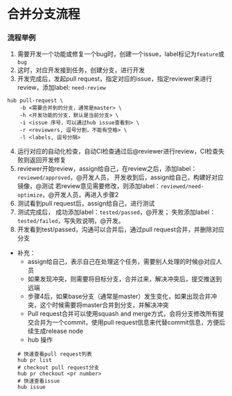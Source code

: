 # 合并分支流程

### 流程举例

1. 需要开发一个功能或修复一个bug时，创建一个issue，label标记为`feature`或`bug`
2. 这时，对应开发接到任务，创建分支，进行开发
3. 开发完成后，发起pull request，指定对应的issue，指定reviewer来进行review，添加label: `need-review`
```
hub pull-request \
    -b <需要合并到的分支，通常是master> \
    -h <开发功能的分支，默认是当前分支> \
    -i <issue 序号，可以通过hub issue查看到> \
    -r <reviewers, 逗号分割，不能有空格> \
    -l <labels, 逗号分隔>
```
4. 运行对应的自动化检查，自动CI检查通过后@reviewer进行review，CI检查失败则返回开发修复
5. reviewer开始review，assign给自己，在review之后，添加label：`reviewed/approved`，@开发人员，
开发收到后，assign给自己，构建好对应镜像，@测试
若review意见需要修改，则添加label：`reviewed/need-optimize`，@开发人员，再进入步骤2
6. 测试看到pull request后，assign给自己，进行测试
7. 测试完成后，
成功添加label：`tested/passed`，@开发；
失败添加label：`tested/failed`，写失败说明，@开发。
8. 开发看到test/passed，沟通可以合并后，通过pull request合并，并删除对应分支

* 补充：
    * assign给自己，表示自己在处理这个任务，需要别人处理的时候@对应人员
    * 如果发现冲突，则需要将目标分支，合并过来，解决冲突后，提交推送到远端
    * 步骤4后，如果base分支（通常是master）发生变化，如果出现合并冲突，这个时候需要将master合并到分支，并解决冲突
    * Pull request合并可以使用squash and merge方式，会将分支修改所有提交合并为一个commit，使用pull request信息来代替commit信息，方便后续生成release node
    * hub 操作
    ```
    # 快速查看pull request列表
    hub pr list
    # checkout pull request分支
    hub pr checkout <pr number>
    # 快速查看issue
    hub issue
    ```
